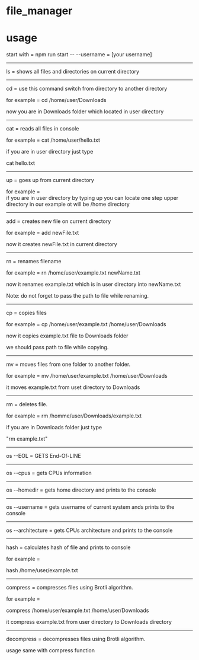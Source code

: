 # file_manager



# usage

start with = npm run start -- --username = [your username]

-------------------------------------------------------------------

ls = shows all files and directories on current directory

-------------------------------------------------------------------

cd = use this command switch from directory to another directory 

for example =      cd /home/user/Downloads

now you are in Downloads folder which located in user directory

-------------------------------------------------------------------

cat = reads all files in console 

for example = cat /home/user/hello.txt

if you are in user directory just type 

cat hello.txt

-------------------------------------------------------------------

up = goes up from current directory

for example =   
if you are in user directory by typing up you can locate one
step upper directory in our example ot will be /home directory

-------------------------------------------------------------------

add = creates new file on current directory

for example = add newFile.txt 

now it creates newFile.txt in current directory


-------------------------------------------------------------------


rn = renames filename 

for example = rn /home/user/example.txt newName.txt


now it renames example.txt which is in user directory into newName.txt


Note: do not forget to pass the path to file while renaming.

-------------------------------------------------------------------

cp = copies files 

for example = cp /home/user/example.txt /home/user/Downloads

now it copies example.txt file to Downloads folder 

we should pass path to file while copying.

-------------------------------------------------------------------

mv = moves files from one folder to another folder. 


for example = mv /home/user/example.txt /home/user/Downloads

it moves example.txt from uset directory to Downloads

-------------------------------------------------------------------


rm = deletes file. 


for example = rm /homme/user/Downloads/example.txt 

if you are in Downloads folder just type 

"rm example.txt" 

------------------------------------------------------------------

os --EOL = GETS End-Of-LINE



------------------------------------------------------------------

os --cpus = gets CPUs information 


------------------------------------------------------------------

os --homedir = gets home directory and prints to the console

------------------------------------------------------------------

os --username = gets username of current system ands prints to the console

------------------------------------------------------------------

os --architecture = gets CPUs architecture and prints to the console

------------------------------------------------------------------

hash = calculates hash of file and prints to console

for example = 

hash /home/user/example.txt

------------------------------------------------------------------

compress = compresses files using Brotli algorithm.

for example = 

compress /home/user/example.txt /home/user/Downloads

it compress example.txt from user directory to Downloads directory 

------------------------------------------------------------------

decompress = decompresses files using Brotli algorithm.

usage same with compress function







